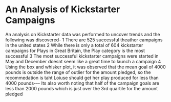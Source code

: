 # An Analysis of Kickstarter Campaigns
An analysis on Kickstarter data was performed  to uncover trends and the following was discovered- 
1 There are 525 successful theather campaigns in the united states 
2 While there is only a total of 604 kickstarter campaigns for Plays in Great Britain, the Play category is the most successful
3 The most successful kickstarter campaigns were started in May and December doesnt seem like a great time to launch a campaign
4 Using the box and whisker plot, it was observed that the mean goal of 4000 pounds is outside the range of outlier for the amount pledged, so the recommedation is taht Loiuse should get her play produced for less than 4000 pounds--- Its also worth noting that half of the campaign goals are less than 2000 pounds which is just over the 3rd quartile for the amount pledged
